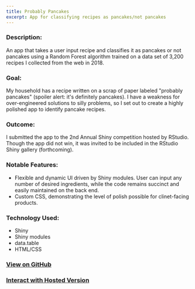 ```yaml
---
title: Probably Pancakes
excerpt: App for classifying recipes as pancakes/not pancakes
---
```


### Description:
An app that takes a user input recipe and classifies it as pancakes or not pancakes using a Random Forest algorithm trained on a data set of 3,200 recipes I collected from the web in 2018.

### Goal:
My household has a recipe written on a scrap of paper labeled "probably pancakes" (spoiler alert: it's definitely pancakes). I have a weakness for over-engineered solutions to silly problems, so I set out to create a highly polished app to identify pancake recipes.

### Outcome:
I submitted the app to the 2nd Annual Shiny competition hosted by RStudio. Though the app did not win, it was invited to be included in the RStudio Shiny gallery (forthcoming).

### Notable Features:
* Flexible and dynamic UI driven by Shiny modules. User can input any number of desired ingredients, while the code remains succinct and easily maintained on the back end.
* Custom CSS, demonstrating the level of polish possible for clinet-facing products.

### Technology Used:
* Shiny
* Shiny modules
* data.table
* HTML/CSS

### [View on GitHub](https://github.com/matthewjrogers/pancake_prediction_app)
### [Interact with Hosted Version](https://matthew-rogers.shinyapps.io/ProbablyPancakes)
